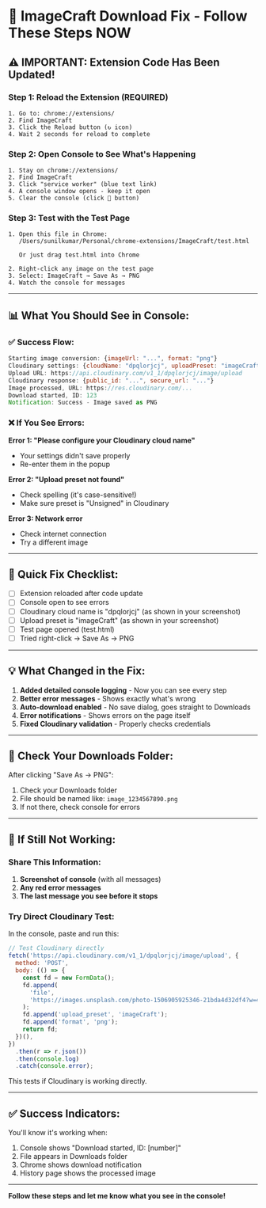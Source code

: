 # 🔧 ImageCraft Download Fix - Follow These Steps NOW

## ⚠️ IMPORTANT: Extension Code Has Been Updated!

### Step 1: Reload the Extension (REQUIRED)

```
1. Go to: chrome://extensions/
2. Find ImageCraft
3. Click the Reload button (↻ icon)
4. Wait 2 seconds for reload to complete
```

### Step 2: Open Console to See What's Happening

```
1. Stay on chrome://extensions/
2. Find ImageCraft
3. Click "service worker" (blue text link)
4. A console window opens - keep it open
5. Clear the console (click 🚫 button)
```

### Step 3: Test with the Test Page

```
1. Open this file in Chrome:
   /Users/sunilkumar/Personal/chrome-extensions/ImageCraft/test.html

   Or just drag test.html into Chrome

2. Right-click any image on the test page
3. Select: ImageCraft → Save As → PNG
4. Watch the console for messages
```

---

## 📊 What You Should See in Console:

### ✅ Success Flow:

```javascript
Starting image conversion: {imageUrl: "...", format: "png"}
Cloudinary settings: {cloudName: "dpqlorjcj", uploadPreset: "imageCraft"}
Upload URL: https://api.cloudinary.com/v1_1/dpqlorjcj/image/upload
Cloudinary response: {public_id: "...", secure_url: "..."}
Image processed, URL: https://res.cloudinary.com/...
Download started, ID: 123
Notification: Success - Image saved as PNG
```

### ❌ If You See Errors:

**Error 1: "Please configure your Cloudinary cloud name"**

- Your settings didn't save properly
- Re-enter them in the popup

**Error 2: "Upload preset not found"**

- Check spelling (it's case-sensitive!)
- Make sure preset is "Unsigned" in Cloudinary

**Error 3: Network error**

- Check internet connection
- Try a different image

---

## 🎯 Quick Fix Checklist:

- [ ] Extension reloaded after code update
- [ ] Console open to see errors
- [ ] Cloudinary cloud name is "dpqlorjcj" (as shown in your screenshot)
- [ ] Upload preset is "imageCraft" (as shown in your screenshot)
- [ ] Test page opened (test.html)
- [ ] Tried right-click → Save As → PNG

---

## 💡 What Changed in the Fix:

1. **Added detailed console logging** - Now you can see every step
2. **Better error messages** - Shows exactly what's wrong
3. **Auto-download enabled** - No save dialog, goes straight to Downloads
4. **Error notifications** - Shows errors on the page itself
5. **Fixed Cloudinary validation** - Properly checks credentials

---

## 📁 Check Your Downloads Folder:

After clicking "Save As → PNG":

1. Check your Downloads folder
2. File should be named like: `image_1234567890.png`
3. If not there, check console for errors

---

## 🚨 If Still Not Working:

### Share This Information:

1. **Screenshot of console** (with all messages)
2. **Any red error messages**
3. **The last message you see before it stops**

### Try Direct Cloudinary Test:

In the console, paste and run this:

```javascript
// Test Cloudinary directly
fetch('https://api.cloudinary.com/v1_1/dpqlorjcj/image/upload', {
  method: 'POST',
  body: (() => {
    const fd = new FormData();
    fd.append(
      'file',
      'https://images.unsplash.com/photo-1506905925346-21bda4d32df4?w=400'
    );
    fd.append('upload_preset', 'imageCraft');
    fd.append('format', 'png');
    return fd;
  })(),
})
  .then(r => r.json())
  .then(console.log)
  .catch(console.error);
```

This tests if Cloudinary is working directly.

---

## ✅ Success Indicators:

You'll know it's working when:

1. Console shows "Download started, ID: [number]"
2. File appears in Downloads folder
3. Chrome shows download notification
4. History page shows the processed image

---

**Follow these steps and let me know what you see in the console!**
